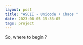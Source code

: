 ```yaml
---
layout: post
title: "ASCII - Unicode • Chaos "
date: 2023-08-05 15:33:05
tags: project
---
```


So, where to begin ? 


